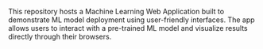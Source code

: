 This repository hosts a Machine Learning Web Application built to demonstrate ML model deployment using user-friendly interfaces. The app allows users to interact with a pre-trained ML model and visualize results directly through their browsers.
